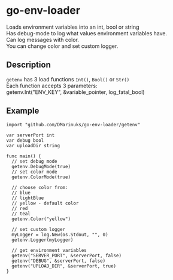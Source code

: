 # go-env-loader
Loads environment variables into an int, bool or string  
Has debug-mode to log what values environment variables have.  
Can log messages with color.  
You can change color and set custom logger.

## Description
`getenv` has 3 load functions `Int()`, `Bool()` or `Str()`  
Each function accepts 3 parameters:  
getenv.Int("ENV_KEY", &variable_pointer, log_fatal_bool)


## Example

```
import "github.com/DMarinuks/go-env-loader/getenv"

var serverPort int
var debug bool
var uploadDir string

func main() {
  // set debug mode
  getenv.DebugMode(true)
  // set color mode
  getenv.ColorMode(true)

  // choose color from:
  // blue
  // lightBlue
  // yellow - default color
  // red
  // teal
  getenv.Color("yellow")

  // set custom logger
  myLogger = log.New(os.Stdout, "", 0)
  getenv.Logger(myLogger)
  
  // get environment variables
  getenv("SERVER_PORT", &serverPort, false)
  getenv("DEBUG", &serverPort, false)
  getenv("UPLOAD_DIR", &serverPort, true)
}
```
